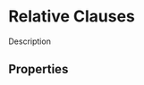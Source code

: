 # Relative Clauses
<!-- +elementInfo -->
<!-- !relativeClause -->
Description
<!-- !relativeClause -->

## Properties
<!-- +propertySummary -->